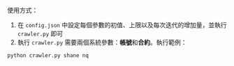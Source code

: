 使用方式：

1. 在 `config.json` 中設定每個參數的初值、上限以及每次迭代的增加量，並執行 `crawler.py` 即可
2. 執行 `crawler.py` 需要兩個系統參數：**帳號**和**合約**。執行範例：

```bash
python crawler.py shane nq
```
